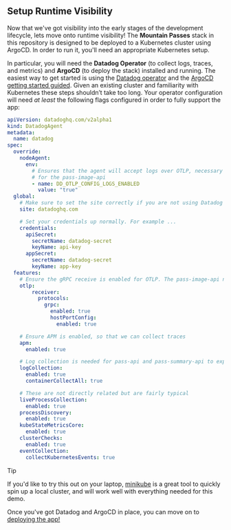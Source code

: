 ## Setup Runtime Visibility
Now that we've got visibility into the early stages of the development lifecycle, lets move onto runtime visibility!  The **Mountain Passes** stack in this repository is designed to be deployed to a Kubernetes cluster using ArgoCD. In order to run it, you'll need an appropriate Kubernetes setup.

In particular, you will need the  **Datadog Operator** (to collect logs, traces, and metrics) and **ArgoCD** (to deploy the stack) installed and running. The easiest way to get started is using the [Datadog operator](https://docs.datadoghq.com/getting_started/containers/datadog_operator/) and the [ArgoCD getting started guided](https://argo-cd.readthedocs.io/en/stable/getting_started/). Given an existing cluster and familiarity with Kubernetes these steps shouldn’t take too long. 
Your operator configuration will need _at least_ the following flags configured in order to fully support the app:

```yaml
apiVersion: datadoghq.com/v2alpha1
kind: DatadogAgent
metadata:
  name: datadog
spec:
  override:
    nodeAgent:
      env:
        # Ensures that the agent will accept logs over OTLP, necessary
        # for the pass-image-api
        - name: DD_OTLP_CONFIG_LOGS_ENABLED
          value: "true"
  global:
    # Make sure to set the site correctly if you are not using Datadog US!
    site: datadoghq.com

    # Set your credentials up normally. For example ... 
    credentials:
      apiSecret:
        secretName: datadog-secret
        keyName: api-key
      appSecret:
        secretName: datadog-secret
        keyName: app-key
  features:
    # Ensure the gRPC receive is enabled for OTLP. The pass-image-api needs this
    otlp:
        receiver:
          protocols:
            grpc:
              enabled: true
              hostPortConfig:
                enabled: true

    # Ensure APM is enabled, so that we can collect traces
    apm:
      enabled: true

    # Log collection is needed for pass-api and pass-summary-api to export their logs
    logCollection:
      enabled: true
      containerCollectAll: true

    # These are not directly related but are fairly typical
    liveProcessCollection:
      enabled: true
    processDiscovery:
      enabled: true
    kubeStateMetricsCore:
      enabled: true 
    clusterChecks:
      enabled: true
    eventCollection:
      collectKubernetesEvents: true
```

> [!TIP]
> If you'd like to try this out on your laptop, [minikube](https://minikube.sigs.k8s.io/) is a great tool to quickly spin up a local cluster, and will work well with everything needed for this demo.

Once you've got Datadog and ArgoCD in place, you can move on to [deploying the app!](setup-runtime-deploy.md)

